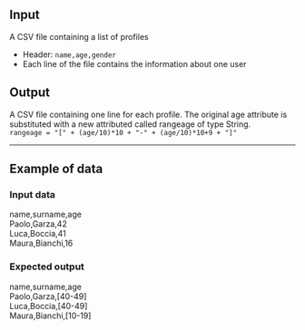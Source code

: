 ## Input
A CSV file containing a list of profiles<br>
- Header: `name,age,gender`
- Each line of the file contains the information about one user

## Output
A CSV file containing one line for each profile. The original age attribute is substituted with a new attributed called rangeage of type String.<br>
`rangeage = "[" + (age/10)*10 + "-" + (age/10)*10+9 + "]"`

---
## Example of data

### Input data
name,surname,age<br>
Paolo,Garza,42<br>
Luca,Boccia,41<br>
Maura,Bianchi,16<br>

### Expected output
name,surname,age<br>
Paolo,Garza,[40-49]<br>
Luca,Boccia,[40-49]<br>
Maura,Bianchi,[10-19]